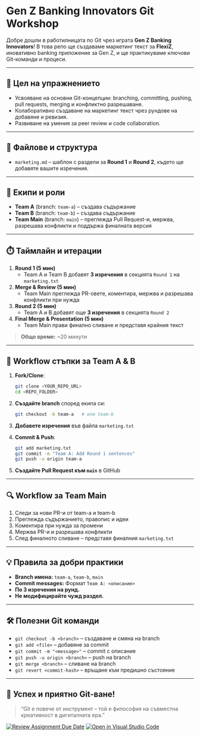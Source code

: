 # Gen Z Banking Innovators Git Workshop

Добре дошли в работилницата по Git чрез играта **Gen Z Banking Innovators**! В това репо ще създаваме маркетинг текст за **FlexiZ**, иновативно banking приложение за Gen Z, и ще практикуваме ключови Git-команди и процеси.

---

## 🎯 Цел на упражнението
- Усвояване на основни Git-концепции: branching, committing, pushing, pull requests, merging и конфликтно разрешаване.
- Колаборативно създаване на маркетинг текст чрез рундове на добавяне и ревизия.
- Развиване на умения за peer review и code collaboration.

---

## 📝 Файлове и структура
- `marketing.md` – шаблон с раздели за **Round 1** и **Round 2**, където ще добавяте вашите изречения.

---

## 👥 Екипи и роли
- **Team A** (branch: `team-a`) – създава съдържание
- **Team B** (branch: `team-b`) – създава съдържание
- **Team Main** (branch: `main`) – преглежда Pull Request-и, мержва, разрешава конфликти и поддържа финалната версия

---

## ⏱️ Таймлайн и итерации
1. **Round 1 (5 мин)**
   - Team A и Team B добавят **3 изречения** в секцията `Round 1` на `marketing.txt`
2. **Merge & Review (5 мин)**
   - Team Main преглежда PR-овете, коментира, мержва и разрешава конфликти при нужда
3. **Round 2 (5 мин)**
   - Team A и B добавят още **3 изречения** в секцията `Round 2`
4. **Final Merge & Presentation (5 мин)**
   - Team Main прави финално сливане и представя крайния текст

> **Общо време:** ~20 минути

---

## 🚀 Workflow стъпки за Team A & B

1. **Fork/Clone**:
   ```bash
   git clone <YOUR_REPO_URL>
   cd <REPO_FOLDER>
   ```

2. **Създайте branch** според екипа си:
   ```bash
   git checkout -b team-a   # или team-b
   ```

3. **Добавете изречения** във файла `marketing.txt`

4. **Commit & Push**:
   ```bash
   git add marketing.txt
   git commit -m "Team A: Add Round 1 sentences"
   git push -u origin team-a
   ```

5. **Създайте Pull Request към `main`** в GitHub

---

## 🔍 Workflow за Team Main

1. Следи за нови PR-и от team-a и team-b
2. Преглежда съдържанието, правопис и идеи
3. Коментира при нужда за промени
4. Мержва PR-и и разрешава конфликти
5. След финалното сливане – представя финалния `marketing.txt`

---

## 💡 Правила за добри практики
- **Branch имена:** `team-a`, `team-b`, `main`
- **Commit messages:** Формат `Team A: <описание>`
- **По 3 изречения на рунд.**
- **Не модифицирайте чужд раздел.**

---

## 🛠️ Полезни Git команди
- `git checkout -b <branch>` – създаване и смяна на branch
- `git add <file>` – добавяне за commit
- `git commit -m "<message>"` – commit с описание
- `git push -u origin <branch>` – push на branch
- `git merge <branch>` – сливане на branch
- `git revert <commit-hash>` – връщане към предишно състояние

---

## 🎉 Успех и приятно Git-ване!

> “Git е повече от инструмент – той е философия на съвместна креативност в дигиталната ера.”

[![Review Assignment Due Date](https://classroom.github.com/assets/deadline-readme-button-22041afd0340ce965d47ae6ef1cefeee28c7c493a6346c4f15d667ab976d596c.svg)](https://classroom.github.com/a/HhZNnQ4h)
[![Open in Visual Studio Code](https://classroom.github.com/assets/open-in-vscode-2e0aaae1b6195c2367325f4f02e2d04e9abb55f0b24a779b69b11b9e10269abc.svg)](https://classroom.github.com/online_ide?assignment_repo_id=19730074&assignment_repo_type=AssignmentRepo)
